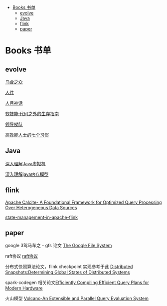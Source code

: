 - [Books 书单](#books-书单)
  - [evolve](#evolve)
  - [Java](#java)
  - [flink](#flink)
  - [paper](#paper)


# Books 书单

## evolve

[乌合之众](./evolve/%E3%80%8A%E4%B9%8C%E5%90%88%E4%B9%8B%E4%BC%97%E5%A4%A7%E4%BC%97%E5%BF%83%E7%90%86%E7%A0%94%E7%A9%B6%E3%80%8B.pdf)

[人件](./evolve/%E3%80%8A%E4%BA%BA%E4%BB%B6%20%E5%8E%9F%E4%B9%A6%E7%AC%AC3%E7%89%88%E3%80%8B.pdf)

[人月神话](./evolve/%E4%BA%BA%E6%9C%88%E7%A5%9E%E8%AF%9D.pdf)

[软技能:代码之外的生存指南](./evolve/%E8%BD%AF%E6%8A%80%E8%83%BD%EF%BC%9A%E4%BB%A3%E7%A0%81%E4%B9%8B%E5%A4%96%E7%9A%84%E7%94%9F%E5%AD%98%E6%8C%87%E5%8D%97.pdf)

[领导梯队](./evolve/%E9%A2%86%E5%AF%BC%E6%A2%AF%E9%98%9F%EF%BC%9A%E5%85%A8%E9%9D%A2%E6%89%93%E9%80%A0%E9%A2%86%E5%AF%BC%E5%8A%9B%E9%A9%B1%E5%8A%A8%E5%9E%8B%E5%85%AC%E5%8F%B8-%E6%8B%89%E5%A7%86%C2%B7%E6%9F%A5%E5%85%B0.pdf)

[高效能人士的七个习惯](./evolve/%E9%AB%98%E6%95%88%E8%83%BD%E4%BA%BA%E5%A3%AB%E7%9A%84%E4%B8%83%E4%B8%AA%E4%B9%A0%E6%83%AF(20%E5%91%A8%E5%B9%B4%E7%BA%AA%E5%BF%B5%E7%89%88)%E5%8F%B2%E8%92%82%E8%8A%AC%C2%B7%E6%9F%AF%E7%BB%B4.pdf)

## Java

[深入理解Java虚拟机](./java/%E6%B7%B1%E5%85%A5%E7%90%86%E8%A7%A3Java%E8%99%9A%E6%8B%9F%E6%9C%BA%EF%BC%9AJVM%E9%AB%98%E7%BA%A7%E7%89%B9%E6%80%A7%E4%B8%8E%E6%9C%80%E4%BD%B3%E5%AE%9E%E8%B7%B5%EF%BC%88%E7%AC%AC3%E7%89%88%EF%BC%89%E5%91%A8%E5%BF%97%E6%98%8E.pdf)

[深入理解java内存模型](./java/%E6%B7%B1%E5%85%A5%E7%90%86%E8%A7%A3java%E5%86%85%E5%AD%98%E6%A8%A1%E5%9E%8B.pdf)

## flink

[Apache Calcite- A Foundational Framework for Optimized Query Processing Over Heterogeneous Data Sources](./flink/Apache%20Calcite-%20A%20Foundational%20Framework%20for%20Optimized%20Query%20Processing%20Over%20Heterogeneous%20Data%20Sources.pdf)

[state-management-in-apache-flink](./flink/state-management-in-apache-flink.pdf)

## paper

google 3驾马车之 - gfs 论文 [The Google File System](./paper/gfs.pdf)

raft协议 [raft协议](./paper/raft.pdf)


分布式快照算法论文，flink checkpoint 实现参考于此 [Distributed Snapshots:Determining Global States of Distributed Systems](./paper/Distributed%20Snapshots.pdf)

spark-codegen 相关论文[Efficiently Compiling Efficient Query Plans for Modern Hardware](./paper/Efficiently%20Compiling%20Efficient%20Query%20Plans%20for%20Modern%20Hardware.pdf)

火山模型 [Volcano-An Extensible and Parallel Query Evaluation System](./paper/Volcano-An%20Extensible%20and%20Parallel%20Query%20Evaluation%20System.pdf)